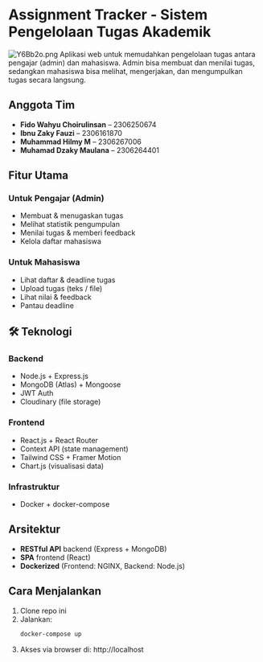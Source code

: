 
# Assignment Tracker - Sistem Pengelolaan Tugas Akademik
![Y6Bb2o.png](https://s6.imgcdn.dev/Y6Bb2o.png)
Aplikasi web untuk memudahkan pengelolaan tugas antara pengajar (admin) dan mahasiswa. Admin bisa membuat dan menilai tugas, sedangkan mahasiswa bisa melihat, mengerjakan, dan mengumpulkan tugas secara langsung.
## Anggota Tim

- **Fido Wahyu Choirulinsan** – 2306250674  
- **Ibnu Zaky Fauzi** – 2306161870  
- **Muhammad Hilmy M** – 2306267006  
- **Muhamad Dzaky Maulana** – 2306264401
  
## Fitur Utama

### Untuk Pengajar (Admin)
- Membuat & menugaskan tugas
- Melihat statistik pengumpulan
- Menilai tugas & memberi feedback
- Kelola daftar mahasiswa

### Untuk Mahasiswa
- Lihat daftar & deadline tugas
- Upload tugas (teks / file)
- Lihat nilai & feedback
- Pantau deadline

## 🛠️ Teknologi

### Backend
- Node.js + Express.js
- MongoDB (Atlas) + Mongoose
- JWT Auth
- Cloudinary (file storage)

### Frontend
- React.js + React Router
- Context API (state management)
- Tailwind CSS + Framer Motion
- Chart.js (visualisasi data)

### Infrastruktur
- Docker + docker-compose


## Arsitektur

- **RESTful API** backend (Express + MongoDB)
- **SPA** frontend (React)
- **Dockerized** (Frontend: NGINX, Backend: Node.js)

## Cara Menjalankan

1. Clone repo ini
2. Jalankan:
   ```bash
   docker-compose up
   ```
3. Akses via browser di: http://localhost
